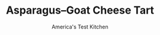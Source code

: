 ---
layout: ../../layouts/MarkdownPostLayout.astro
title: Asparagus–Goat Cheese Tart
author: America's Test Kitchen
pubDate: 2023-03-15
description: "We set out to create a tart that would highlight the flavor of the asparagus—and wouldn’t take all afternoon to make."
image_url: https://res.cloudinary.com/hksqkdlah/image/upload/ar_1:1,c_fill,dpr_2.0,f_auto,fl_lossy.progressive.strip_profile,g_faces:auto,q_auto:low,w_344/SFS_Asparagus-Goat_Cheese_Tart_221_vshf2q
tags: ["Main Courses","Vegetables","Cheese","Savory Pies & Tarts","Cookbook Collection"]
calories: 973
protein: 7
carbohydrates: 7
fats: 21
fiber: 1
ingredients: ["1 (9 1/2 by 9-inch) sheet, puff pastry, thawed","6 ounces, asparagus, trimmed and cut 1/4 inch thick on bias into 1-inch lengths (1 cup)","2 , scallions, sliced thin","3 tablespoons, extra-virgin olive oil","2 tablespoons chopped, pitted kalamata olives","1 , garlic clove, minced","1/4 teaspoon, grated lemon zest","1/4 teaspoon, salt","1/4 teaspoon, pepper","4 ounces (1 cup), goat cheese, softened"]
serves: 4
time: "1¼ hours, plus 45 minutes cooling"
instructions: ["Adjust oven racks to lower-middle and top positions and heat oven to 400 degrees. Line rimmed baking sheet with parchment paper and place puff pastry in center of sheet. Grease underside of 8-inch square baking pan, place in center of puff pastry, and fill pan with pie weights. Using sharp paring knife, score puff pastry around perimeter of pan, 1/8 inch deep. (Do not cut through pastry.)","Leaving pan on pastry, bake on lower-middle oven rack for 20 minutes. Remove pan, rotate sheet, and continue to bake until pastry is golden brown, 5 to 10 minutes. Let cool for 30 minutes.","Meanwhile, combine asparagus, scallions, 1 tablespoon oil, olives, garlic, zest, salt, and pepper in bowl. In separate bowl, mix 3/4 cup goat cheese and 1 tablespoon oil until smooth. Spread goat cheese mixture evenly over cooled puff pastry (avoiding raised border), then scatter asparagus mixture over top. Crumble remaining 1/4 cup goat cheese over top of asparagus mixture.","Bake tart on top oven rack until asparagus is tender and tart shell has darkened slightly around edges, 10 to 15 minutes. Let cool for 15 minutes. Drizzle with remaining 1 tablespoon oil. Cut into 4 equal pieces and serve."]
nutrition: ["98 mg Potassium, K","100 mg Phosphorus, P","57 mg Calcium, Ca","1 mg Iron, Fe","12 mg Magnesium, Mg","215 mg Sodium, Na","21 g Total lipid (fat)","11 g Fatty acids, total monounsaturated","1 g Fatty acids, total polyunsaturated","3 mg Vitamin C, total ascorbic acid","13 mg Cholesterol","6 g Fatty acids, total saturated","1 g Fiber, total dietary","7 µg Folic acid","24 µg Folate, food","30 µg Vitamin K (phylloquinone)","56 g Water","7 g Carbohydrate, by difference","37 µg Folate, DFE","7 g Protein","2 mg Vitamin E (alpha-tocopherol)","97 µg Vitamin A, RAE","243 kcal Energy","973 calories"]
notes: "To thaw frozen puff pastry, allow it to sit either in the refrigerator for 24 hours or on the counter for 30 minutes to 1 hour. Pennies work well in place of pie weights; if you use a pyrex baking dish to weigh down the puff pastry, you can skip the pie weights altogether. Cutting the asparagus into thin pieces allows it to become tender without precooking."
---